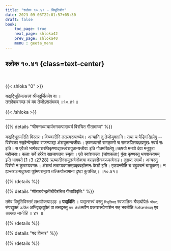 ```yaml
---
title: "श्लोक १०.४१ - विभूतियोग"
date: 2023-09-03T22:01:57+05:30
draft: false
book:
    toc_page: true
    next_page: shloka42
    prev_page: shloka40
    menu : geeta_menu
---
```




## श्लोक १०.४१ {class=text-center}

<br/>

{{< shloka  "0"  >}}

यद्यद्विभूतिमत्सत्त्वं श्रीमदूर्जितमेव वा ।  
तत्तदेवावगच्छ त्वं मम तेजोंऽशसंभवम् ॥१०.४१॥  

{{< /shloka >}}

---


{{% details "श्रीमन्मध्वाचार्यभगवत्पादाचर्य विरचित  गीताभाष्य" %}}

यद्यद्विभूतमदिति विस्तरः। विष्ण्वादीनि ततस्वरूपाण्येव। 
अन्यानि तु तेजोयुक्तानि। 
तथा च पैङ्गिखिलेषु -- विशेषका रुद्रवैन्येन्द्रदेवा 
राजन्याद्या अंशयुतान्यजीवाः। कृष्णव्यासौ रामकृष्णौ च 
रामकपिलयज्ञप्रमुखः स्वयं सः इति।
स एवैको भार्गवदाशरथिकृष्णाद्यास्त्वंशयुतान्यजीवाः इति 
गौतमखिलेषु।ऋषयो मनवो देवा मनुपुत्रा महौजसः। 
कलाः सर्वे हरेरेव सप्रजापतयः स्मृताः। 
एते स्वांशकलाः (चांशकलाः) पुंसः कृष्णस्तु 
भगवान्स्वयम् इति भागवते [1।3।2728] 
ऋष्यादीनंशयुतत्वेनोक्त्वा वराहादीन्स्वरूपत्वेनाह। 
तुशब्द एवार्थे। अन्यस्तु विशेषो न कुत्राप्यवगतः। 
अंशत्वं तत्राप्यवगतम्उद्बबर्हात्मनः केशौ इति। 
मृडयन्तीति च बहुवचनं चायुक्तम्। न ह्यन्तराऽन्यदुक्त्वा 
पूर्वमपरामृश्य तत्क्रियोच्यमाना दृष्टा कुत्रचित्। 
॥१०.४१॥  

{{% /details %}}



{{% details "श्रीराघवेन्द्रतीर्थविरचित गीताविवृतिः" %}}

तमेव विभूतिविस्तरं लक्षणोक्त्याऽऽह ॥ **यद्यदिति** । 
यद्यत्सत्त्वं वस्तु `विभूतिमत्`
स्वजातितः श्रैष्ठ्योपेतंः  `श्रीमत्` संपद्युक्तं 
`ऊर्जितं` अभिवृद्‌ध्युपेतं वा
तत्तद्वस्तु `मम तेजो`रूर्पेण प्रकाशरूपेणांशेन सह 
भवतीति `तेजोंऽशसंभवम्` एव `अवगच्छ`
जानीहि ॥ ४१ ॥

{{% /details %}}



{{% details "पद विचार" %}}


{{% /details %}}
